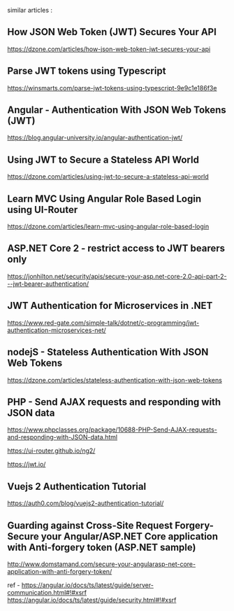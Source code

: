 similar articles :

## How JSON Web Token (JWT) Secures Your API
https://dzone.com/articles/how-json-web-token-jwt-secures-your-api

## Parse JWT tokens using Typescript
https://winsmarts.com/parse-jwt-tokens-using-typescript-9e9c1e186f3e

## Angular - Authentication With JSON Web Tokens (JWT)
https://blog.angular-university.io/angular-authentication-jwt/

## Using JWT to Secure a Stateless API World
https://dzone.com/articles/using-jwt-to-secure-a-stateless-api-world


## Learn MVC Using Angular Role Based Login using UI-Router
https://dzone.com/articles/learn-mvc-using-angular-role-based-login

## ASP.NET Core 2 - restrict access to JWT bearers only
https://jonhilton.net/security/apis/secure-your-asp.net-core-2.0-api-part-2---jwt-bearer-authentication/

## JWT Authentication for Microservices in .NET
https://www.red-gate.com/simple-talk/dotnet/c-programming/jwt-authentication-microservices-net/

## nodejS - Stateless Authentication With JSON Web Tokens
https://dzone.com/articles/stateless-authentication-with-json-web-tokens

## PHP - Send AJAX requests and responding with JSON data
https://www.phpclasses.org/package/10688-PHP-Send-AJAX-requests-and-responding-with-JSON-data.html

https://ui-router.github.io/ng2/

https://jwt.io/


## Vuejs 2 Authentication Tutorial
https://auth0.com/blog/vuejs2-authentication-tutorial/





## Guarding against Cross-Site Request Forgery- Secure your Angular/ASP.NET Core application with Anti-forgery token (ASP.NET sample)
http://www.domstamand.com/secure-your-angularasp-net-core-application-with-anti-forgery-token/

ref -
https://angular.io/docs/ts/latest/guide/server-communication.html#!#xsrf
https://angular.io/docs/ts/latest/guide/security.html#!#xsrf
